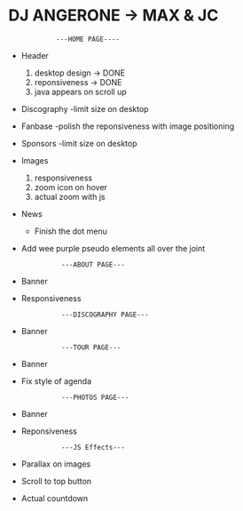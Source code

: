 # DJ ANGERONE -> MAX & JC


                ---HOME PAGE----
- Header
    1. desktop design -> DONE
    2. reponsiveness -> DONE
    3. java appears on scroll up
- Discography
    -limit size on desktop
- Fanbase
    -polish the reponsiveness with image positioning
- Sponsors
    -limit size on desktop
- Images
    1. responsiveness
    2. zoom icon on hover
    3. actual zoom with js
- News
    - Finish the dot menu
- Add wee purple pseudo elements all over the joint



                ---ABOUT PAGE---

- Banner
- Responsiveness

                ---DISCOGRAPHY PAGE---

- Banner

                ---TOUR PAGE---

- Banner
- Fix style of agenda

                ---PHOTOS PAGE---

- Banner
- Reponsiveness 



                ---JS Effects---

- Parallax on images
- Scroll to top button
- Actual countdown